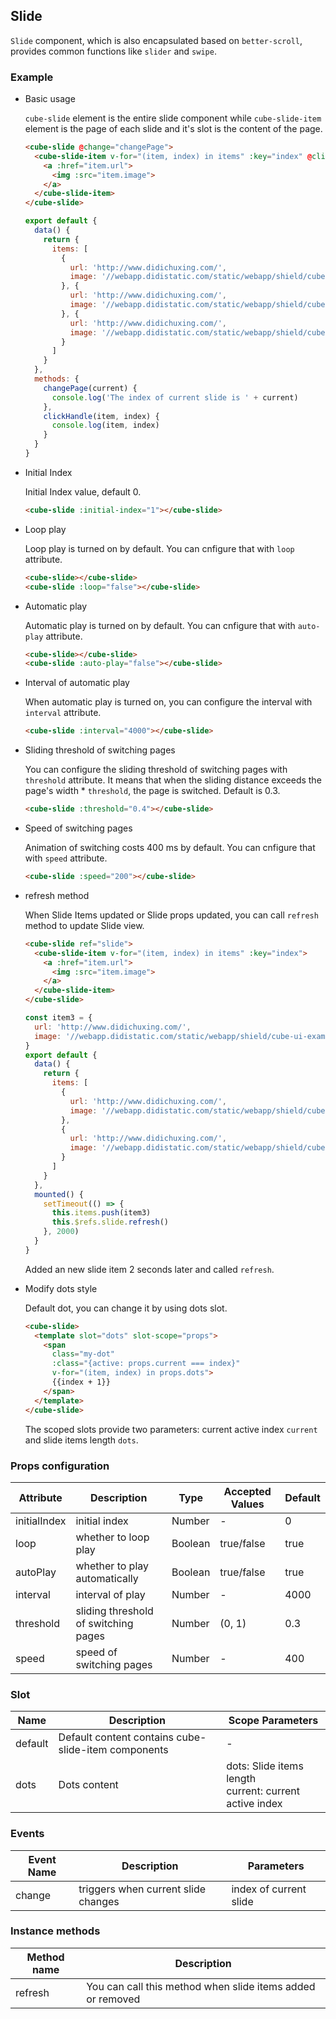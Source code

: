 ## Slide

`Slide` component, which is also encapsulated based on `better-scroll`,  provides common functions like `slider`  and `swipe`.

### Example

- Basic usage

  `cube-slide` element is the entire slide component while `cube-slide-item` element is the page of each slide and it's slot is the content of the page.

  ```html
  <cube-slide @change="changePage">
    <cube-slide-item v-for="(item, index) in items" :key="index" @click.native="clickHandler(item, index)">
      <a :href="item.url">
        <img :src="item.image">
      </a>
    </cube-slide-item>
  </cube-slide>
  ```
  ```javascript
  export default {
    data() {
      return {
        items: [
          {
            url: 'http://www.didichuxing.com/',
            image: '//webapp.didistatic.com/static/webapp/shield/cube-ui-examples-slide01.png'
          }, {
            url: 'http://www.didichuxing.com/',
            image: '//webapp.didistatic.com/static/webapp/shield/cube-ui-examples-slide02.png'
          }, {
            url: 'http://www.didichuxing.com/',
            image: '//webapp.didistatic.com/static/webapp/shield/cube-ui-examples-slide03.png'
          }
        ]
      }
    },
    methods: {
      changePage(current) {
        console.log('The index of current slide is ' + current)
      },
      clickHandle(item, index) {
        console.log(item, index)
      }
    }
  }
  ```

- Initial Index

  Initial Index value, default 0.

  ```html
  <cube-slide :initial-index="1"></cube-slide>
  ```

- Loop play

  Loop play is turned on by default. You can cnfigure that with `loop` attribute.

  ```html
  <cube-slide></cube-slide>
  <cube-slide :loop="false"></cube-slide>
  ```

- Automatic play

  Automatic play is turned on by default. You can cnfigure that with `auto-play` attribute.

  ```html
  <cube-slide></cube-slide>
  <cube-slide :auto-play="false"></cube-slide>
  ```

- Interval of automatic play

  When automatic play is turned on, you can configure the interval with `interval` attribute.

  ```html
  <cube-slide :interval="4000"></cube-slide>
  ```

- Sliding threshold of switching pages

  You can configure the sliding threshold of switching pages with `threshold` attribute. It means that when the sliding distance exceeds the page's width * `threshold`, the page is switched. Default is 0.3.

  ```html
  <cube-slide :threshold="0.4"></cube-slide>
  ```

- Speed of switching pages

  Animation of switching costs 400 ms by default. You can cnfigure that with `speed` attribute.

  ```html
  <cube-slide :speed="200"></cube-slide>
  ```


- refresh method

  When Slide Items updated or Slide props updated, you can call `refresh` method to update Slide view.

  ```html
  <cube-slide ref="slide">
    <cube-slide-item v-for="(item, index) in items" :key="index">
      <a :href="item.url">
        <img :src="item.image">
      </a>
    </cube-slide-item>
  </cube-slide>
  ```
  ```js
  const item3 = {
    url: 'http://www.didichuxing.com/',
    image: '//webapp.didistatic.com/static/webapp/shield/cube-ui-examples-slide03.png'
  }
  export default {
    data() {
      return {
        items: [
          {
            url: 'http://www.didichuxing.com/',
            image: '//webapp.didistatic.com/static/webapp/shield/cube-ui-examples-slide01.png'
          },
          {
            url: 'http://www.didichuxing.com/',
            image: '//webapp.didistatic.com/static/webapp/shield/cube-ui-examples-slide02.png'
          }
        ]
      }
    },
    mounted() {
      setTimeout(() => {
        this.items.push(item3)
        this.$refs.slide.refresh()
      }, 2000)
    }
  }
  ```

  Added an new slide item 2 seconds later and called `refresh`.

- Modify dots style

  Default dot, you can change it by using dots slot.

  ```html
  <cube-slide>
    <template slot="dots" slot-scope="props">
      <span
        class="my-dot"
        :class="{active: props.current === index}"
        v-for="(item, index) in props.dots">
        {{index + 1}}
      </span>
    </template>
  </cube-slide>
  ```

  The scoped slots provide two parameters: current active index `current` and slide items length `dots`.

### Props configuration

| Attribute | Description | Type | Accepted Values | Default |
| - | - | - | - | - |
| initialIndex | initial index | Number | - | 0 |
| loop | whether to loop play | Boolean | true/false | true |
| autoPlay | whether to play  automatically | Boolean | true/false | true |
| interval | interval of play | Number | - | 4000 |
| threshold | sliding threshold of switching pages | Number | (0, 1) | 0.3 |
| speed | speed of switching pages | Number | - | 400 |

### Slot

| Name | Description | Scope Parameters |
| - | - | - |
| default | Default content contains cube-slide-item components | - |
| dots | Dots content | dots: Slide items length <br> current: current active index |

### Events

| Event Name | Description | Parameters |
| - | - | - |
| change | triggers when current slide changes | index of current slide |


### Instance methods

| Method name | Description |
| - | - |
| refresh | You can call this method when slide items added or removed |
